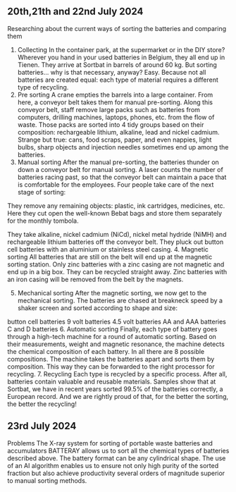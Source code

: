 ## 20th,21th and 22nd July 2024

Researching about the current ways of sorting the batteries and comparing them
1. Collecting
In the container park, at the supermarket or in the DIY store? Wherever you hand in your used batteries in Belgium, they all end up in Tienen. They arrive at Sortbat in barrels of around 60 kg. But sorting batteries... why is that necessary, anyway? Easy. Because not all batteries are created equal: each type of material requires a different type of recycling.
2. Pre sorting
A crane empties the barrels into a large container. From here, a conveyor belt takes them for manual pre-sorting. Along this conveyor belt, staff remove large packs such as batteries from computers, drilling machines, laptops, phones, etc. from the flow of waste. Those packs are sorted into 4 tidy groups based on their composition: rechargeable lithium, alkaline, lead and nickel cadmium.
Strange but true: cans, food scraps, paper, and even nappies, light bulbs, sharp objects and injection needles sometimes end up among the batteries.
3. Manual sorting
After the manual pre-sorting, the batteries thunder on down a conveyor belt for manual sorting. A laser counts the number of batteries racing past, so that the conveyor belt can maintain a pace that is comfortable for the employees. Four people take care of the next stage of sorting:

They remove any remaining objects: plastic, ink cartridges, medicines, etc. Here they cut open the well-known Bebat bags and store them separately for the monthly tombola.
 
They take alkaline, nickel cadmium (NiCd), nickel metal hydride (NiMH) and rechargeable lithium batteries off the conveyor belt. They pluck out button cell batteries with an aluminium or stainless steel casing.
4. Magnetic sorting
All batteries that are still on the belt will end up at the magnetic sorting station. Only zinc batteries with a zinc casing are not magnetic and end up in a big box. They can be recycled straight away. Zinc batteries with an iron casing will be removed from the belt by the magnets.

5. Mechanical sorting
After the magnetic sorting, we now get to the mechanical sorting. The batteries are chased at breakneck speed by a shaker screen and sorted according to shape and size:

button cell batteries
9 volt batteries
4.5 volt batteries
AA and AAA batteries
C and D batteries
6. Automatic sorting
Finally, each type of battery goes through a high-tech machine for a round of automatic sorting. Based on their measurements, weight and magnetic resonance, the machine detects the chemical composition of each battery. In all there are 8 possible compositions. The machine takes the batteries apart and sorts them by composition. This way they can be forwarded to the right processor for recycling.
7. Recycling
Each type is recycled by a specific process. After all, batteries contain valuable and reusable materials. Samples show that at Sortbat, we have in recent years sorted 99.5% of the batteries correctly, a European record. And we are rightly proud of that, for the better the sorting, the better the recycling!

## 23rd July 2024
Problems 
The X-ray system for sorting of portable waste batteries and accumulators BATTERAY allows us to sort all the chemical types of batteries described above. The battery format can be any cylindrical shape. The use of an AI algorithm enables us to ensure not only high purity of the sorted fraction but also achieve productivity several orders of magnitude superior to manual sorting methods.

